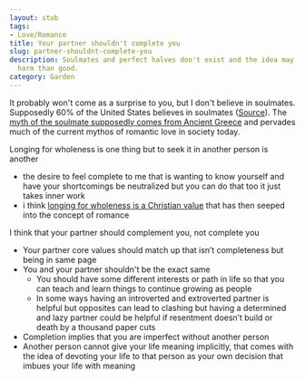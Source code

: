 ```yaml
---
layout: stub
tags:
- Love/Romance
title: Your partner shouldn't complete you
slug: partner-shouldnt-complete-you
description: Soulmates and perfect halves don't exist and the idea may cause more
  harm than good.
category: Garden
---
```


It probably won't come as a surprise to you, but I don't believe in soulmates. Supposedly 60% of the United States believes in soulmates ([Source](https://ifstudies.org/blog/soulmate-marriage-vs-the-only-one-marriage-knowing-the-difference-matters)). The [myth of the soulmate supposedly comes from Ancient Greece](https://www.greecehighdefinition.com/blog/the-greek-myth-of-soulmates) and pervades much of the current mythos of romantic love in society today.

Longing for wholeness is one thing but to seek it in another person is another
* the desire to feel complete to me that is wanting to know yourself and have your shortcomings be neutralized but you can do that too it just takes inner work
* i think [longing for wholeness is a Christian value](https://www.faithandhealthconnection.org/the_connection/spirit-soul-and-body/wholeness-biblical-and-christian-perspective/) that has then seeped into the concept of romance

I think that your partner should complement you, not complete you
* Your partner core values should match up that isn’t completeness but being in same page 
* You and your partner shouldn't be the exact same
    * You should have some different interests or path in life so that you can teach and learn things to continue growing as people
    * In some ways having an introverted and extroverted partner is helpful but opposites can lead to clashing but having a determined and lazy partner could be helpful if resentment doesn’t build or death by a thousand paper cuts
* Completion implies that you are imperfect without another person
* Another person cannot give your life meaning implicitly, that comes with the idea of devoting your life to that person as your own decision that imbues your life with meaning